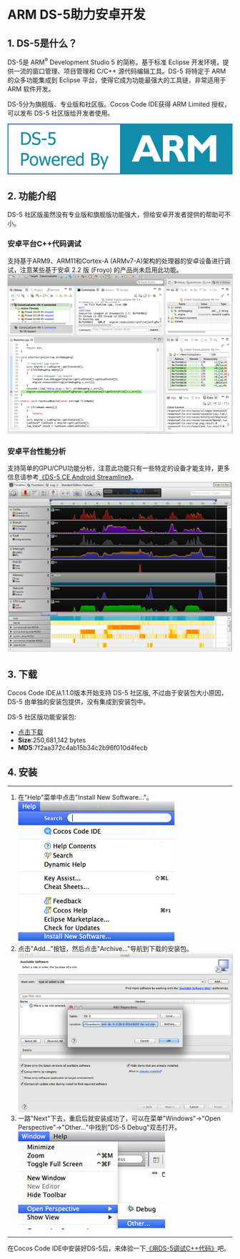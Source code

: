 # ARM DS-5助力安卓开发

## 1. DS-5是什么？
DS-5是 ARM<sup>®</sup> Development Studio 5 的简称，基于标准 Eclipse 开发环境，提供一流的窗口管理、项目管理和 C/C++ 源代码编辑工具。DS-5 将特定于 ARM 的众多功能集成到 Eclipse 平台，使得它成为功能最强大的工具链，非常适用于 ARM 软件开发。

DS-5分为旗舰版、专业版和社区版。Cocos Code IDE获得 ARM Limited 授权，可以发布 DS-5 社区版给开发者使用。

![](./res/arm-logo.png)

## 2. 功能介绍
DS-5 社区版虽然没有专业版和旗舰版功能强大，但给安卓开发者提供的帮助可不小。

### 安卓平台C++代码调试
支持基于ARM9、ARM11和Cortex-A (ARMv7-A)架构的处理器的安卓设备进行调试，注意某些基于安卓 2.2 版 (Froyo) 的产品尚未启用此功能。
![](./res/ds-5-debug-feature.jpg)

### 安卓平台性能分析
支持简单的GPU/CPU功能分析，注意此功能只有一些特定的设备才能支持，更多信息请参考[《DS-5 CE Android Streamline》](http://ds.arm.com/zh-cn/developer-resources/tutorials/android-performance-analysis-streamline-tutorial/)。
![](./res/ds-5-streamline-feature.jpg)

## 3. 下载
Cocos Code IDE从1.1.0版本开始支持 DS-5 社区版, 不过由于安装包大小原因，DS-5 由单独的安装包提供，没有集成到安装包中。

DS-5 社区版功能安装包:  
-  [点击下载](http://www.cocos2d-x.org/filedown/arm-ds-5-5.20.0.20141022-for-cci.zip)  
- __Size__:250,681,142 bytes  
- __MD5__:7f2aa372c4ab15b34c2b96f010d4fecb  

## 4. 安装

--------
1. 在"Help"菜单中点击"Install New Software..."。  
![](./res/install-new-software.jpg)
2. 点击"Add..."按钮，然后点击"Archive..."导航到下载的安装包。  
![](./res/locate-archive.jpg)
3. 一路"Next"下去，重启后就安装成功了，可以在菜单"Windows"->"Open Perspective"->"Other..."中找到"DS-5 Debug"双击打开。  
![](./res/open-ds-5.jpg)

--------
在Cocos Code IDE中安装好DS-5后，来体验一下[《用DS-5调试C++代码》](./debug-with-ds-5/zh.md)吧。
